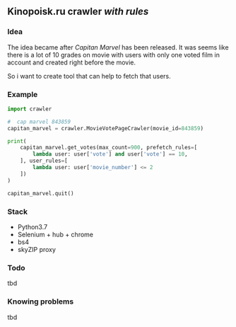 ## Kinopoisk.ru crawler *with rules*

### Idea
The idea became after *Capitan Marvel* has been released. It was seems like there is a lot of 10 grades on movie with users with only one voted film in account and created right before the movie.

So i want to create tool that can help to fetch that users.

### Example
```python
import crawler

#  cap marvel 843859
capitan_marvel = crawler.MovieVotePageCrawler(movie_id=843859)

print(
    capitan_marvel.get_votes(max_count=900, prefetch_rules=[
        lambda user: user['vote'] and user['vote'] == 10,
    ], user_rules=[
        lambda user: user['movie_number'] <= 2
    ])
)

capitan_marvel.quit()
```

### Stack
- Python3.7
- Selenium + hub + chrome
- bs4
- skyZIP proxy

### Todo
tbd
### Knowing problems
tbd 
